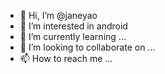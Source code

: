 - 👋 Hi, I’m @janeyao
- 👀 I’m interested in android
- 🌱 I’m currently learning ...
- 💞️ I’m looking to collaborate on ...
- 📫 How to reach me ...

<!---
janeyao/janeyao is a ✨ special ✨ repository because its `README.md` (this file) appears on your GitHub profile.
You can click the Preview link to take a look at your changes.
--->

